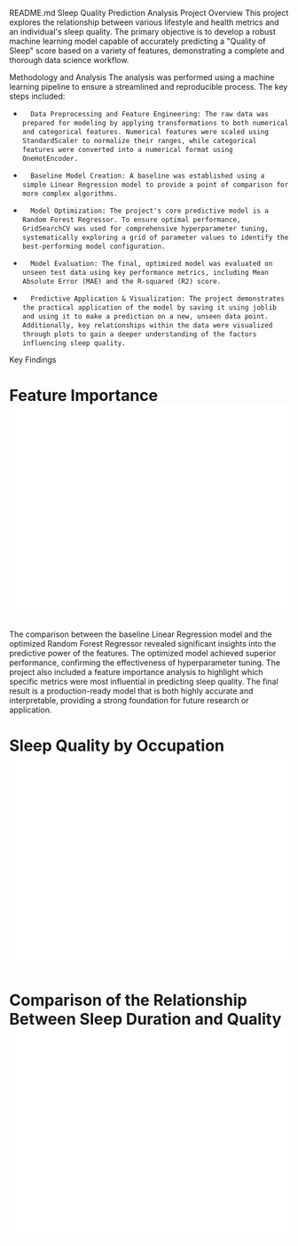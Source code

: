 README.md
Sleep Quality Prediction Analysis
Project Overview
This project explores the relationship between various lifestyle and health metrics and an individual's sleep quality. The primary objective is to develop a robust machine learning model capable of accurately predicting a "Quality of Sleep" score based on a variety of features, demonstrating a complete and thorough data science workflow.

Methodology and Analysis
The analysis was performed using a machine learning pipeline to ensure a streamlined and reproducible process. The key steps included:
* 		Data Preprocessing and Feature Engineering: The raw data was prepared for modeling by applying transformations to both numerical and categorical features. Numerical features were scaled using StandardScaler to normalize their ranges, while categorical features were converted into a numerical format using OneHotEncoder.
* 		Baseline Model Creation: A baseline was established using a simple Linear Regression model to provide a point of comparison for more complex algorithms.
* 		Model Optimization: The project's core predictive model is a Random Forest Regressor. To ensure optimal performance, GridSearchCV was used for comprehensive hyperparameter tuning, systematically exploring a grid of parameter values to identify the best-performing model configuration.
* 		Model Evaluation: The final, optimized model was evaluated on unseen test data using key performance metrics, including Mean Absolute Error (MAE) and the R-squared (R2) score.
* 		Predictive Application & Visualization: The project demonstrates the practical application of the model by saving it using joblib and using it to make a prediction on a new, unseen data point. Additionally, key relationships within the data were visualized through plots to gain a deeper understanding of the factors influencing sleep quality.

Key Findings
# Feature Importance  ![Bar chart showing the importance of different lifestyle features in predicting sleep quality](visualizations/Sleep_Features.png)
The comparison between the baseline Linear Regression model and the optimized Random Forest Regressor revealed significant insights into the predictive power of the features. The optimized model achieved superior performance, confirming the effectiveness of hyperparameter tuning. The project also included a feature importance analysis to highlight which specific metrics were most influential in predicting sleep quality.
The final result is a production-ready model that is both highly accurate and interpretable, providing a strong foundation for future research or application.
# Sleep Quality by Occupation ![Boxplot showing the different sleep qualities based on occupation](visualizations/Sleep_occupation_duration.png)

# Comparison of the Relationship Between Sleep Duration and Quality ![Scatterplot showing the relationship between sleep duration and quality of sleep](visualizations/Relationship_duration_quality.png)










